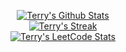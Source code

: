 <p align="center">
  <a href="https://github.com/terry-zo?tab=repositories">
    <img title="Terry's Github Stats" alt="Terry's Github Stats" src="https://github-readme-stats.vercel.app/api?username=terry-zo&show_icons=true&count_private=true&include_all_commits=false&custom_title=GitHub%20Stats" />
  </a>
  <br />
  <a href="https://github.com/terry-zo">
    <img title="Terry's Github Streak" alt="Terry's Streak" src="https://github-readme-streak-stats.herokuapp.com/?user=terry-zo" />
  </a>
  <br />
  <a href="https://github.com/terry-zo">
    <img title="Terry's LeetCode Stats" alt="Terry's LeetCode Stats" src="https://leetcard.jacoblin.cool/terry-zo?theme=unicorn&font=Abel&ext=activity" /> 
  </a>
    
</p>
